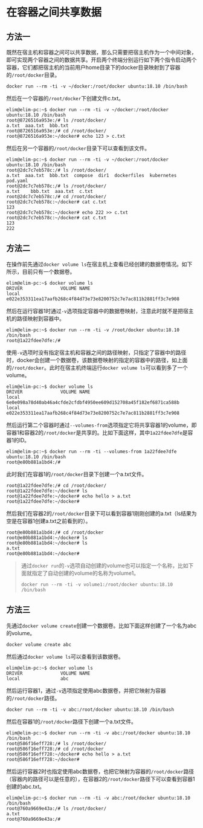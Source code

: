 # 在容器之间共享数据

## 方法一

既然在宿主机和容器之间可以共享数据，那么只需要把宿主机作为一个中间对象，即可实现两个容器之间的数据共享。开启两个终端分别运行如下两个指令启动两个容器，它们都把宿主机的当前用户home目录下的docker目录映射到了容器的`/root/docker`目录。

```text
docker run --rm -ti -v ~/docker:/root/docker ubuntu:18.10 /bin/bash
```

然后在一个容器的`/root/docker`下创建文件c.txt。

```text
elim@elim-pc:~$ docker run --rm -ti -v ~/docker:/root/docker ubuntu:18.10 /bin/bash
root@8726516a953e:/# ls /root/docker/
a.txt  aaa.txt  bbb.txt
root@8726516a953e:/# cd /root/docker/
root@8726516a953e:~/docker# echo 123 > c.txt
```

然后在另一个容器的`/root/docker`目录下可以查看到该文件。

```text
elim@elim-pc:~$ docker run --rm -ti -v ~/docker:/root/docker ubuntu:18.10 /bin/bash
root@2dc7c7eb578c:/# ls /root/docker/
a.txt  aaa.txt  bbb.txt  compose  dir1  dockerfiles  kubernetes  pod.yaml
root@2dc7c7eb578c:/# ls /root/docker/
a.txt    bbb.txt  aaa.txt  c.txt    
root@2dc7c7eb578c:/# cd /root/docker/
root@2dc7c7eb578c:~/docker# cat c.txt
123
root@2dc7c7eb578c:~/docker# echo 222 >> c.txt
root@2dc7c7eb578c:~/docker# cat c.txt
123
222
```

## 方法二

在操作前先通过`docker volume ls`在宿主机上查看已经创建的数据卷情况。如下所示，目前只有一个数据卷。

```text
elim@elim-pc:~$ docker volume ls
DRIVER              VOLUME NAME
local               e022e353311ea17aafb268c4f84d73e73e8200752c7e7ac811b2881ff3c7e908
```

然后在运行容器1时通过`-v`选项指定容器中的数据卷映射，注意此时就不是把宿主机的路径映射到容器中。

```text
elim@elim-pc:~$ docker run --rm -ti -v /root/docker ubuntu:18.10 /bin/bash
root@1a22fdee7dfe:/#
```

使用`-v`选项时没有指定宿主机和容器之间的路径映射，只指定了容器中的路径时，docker会创建一个数据卷，该数据卷映射的指定的容器中的路径，如上面的`/root/docker`。此时在宿主机终端运行`docker volume ls`可以看到多了一个volume。

```text
elim@elim-pc:~$ docker volume ls
DRIVER              VOLUME NAME
local               6e0e098a78d40ab46a4cfde2cfdbf4950ee609d152708a45f182ef6871ca588b
local               e022e353311ea17aafb268c4f84d73e73e8200752c7e7ac811b2881ff3c7e908
```

然后运行第二个容器时通过`--volumes-from`选项指定它将共享容器1的volume，即容器1和容器2的`/root/docker`是共享的。比如下面这样，其中`1a22fdee7dfe`是容器1的ID。

```text
elim@elim-pc:~$ docker run --rm -ti --volumes-from 1a22fdee7dfe ubuntu:18.10 /bin/bash
root@e80b881a1bd4:/#
```

此时我们在容器1的`/root/docker`目录下创建一个a.txt文件。

```text
root@1a22fdee7dfe:/# cd /root/docker/
root@1a22fdee7dfe:~/docker# ls
root@1a22fdee7dfe:~/docker# echo hello > a.txt
root@1a22fdee7dfe:~/docker# 
```

然后我们在容器2的`/root/docker`目录下可以看到容器1刚刚创建的a.txt（ls结果为空是在容器1创建a.txt之前看到的）。

```text
root@e80b881a1bd4:/# cd /root/docker
root@e80b881a1bd4:~/docker# ls
root@e80b881a1bd4:~/docker# ls
a.txt
root@e80b881a1bd4:~/docker# 
```

> 通过`docker run`的`-v`选项自动创建的volume也可以指定一个名称，比如下面就指定了自动创建的volume的名称为volume1。
> ```text
> docker run --rm -ti -v volume1:/root/docker ubuntu:18.10 /bin/bash
> ```


## 方法三

先通过`docker volume create`创建一个数据卷。比如下面这样创建了一个名为abc的volume。

```text
docker volume create abc
```

然后通过`docker volume ls`可以查看到该数据卷。

```text
elim@elim-pc:~$ docker volume ls
DRIVER              VOLUME NAME
local               abc
```

然后运行容器1，通过`-v`选项指定使用abc数据卷，并把它映射为容器的`/root/docker`路径。

```text
docker run --rm -ti -v abc:/root/docker ubuntu:18.10 /bin/bash
```

然后在容器1的`/root/docker`路径下创建一个a.txt文件。

```text
elim@elim-pc:~$ docker run --rm -ti -v abc:/root/docker ubuntu:18.10 /bin/bash
root@586f16eff728:/# ls /root/docker/
root@586f16eff728:/# cd /root/docker
root@586f16eff728:~/docker# echo hello > a.txt
root@586f16eff728:~/docker# 
```

然后运行容器2时也指定使用abc数据卷，也把它映射为容器的`/root/docker`路径（容器内的路径可以是任意的），在容器2的`/root/docker`路径下可以查看到容器1创建的abc.txt。

```text
elim@elim-pc:~$ docker run --rm -ti -v abc:/root/docker ubuntu:18.10 /bin/bash
root@760a9669e43a:/# ls /root/docker/
a.txt
root@760a9669e43a:/# 
```



